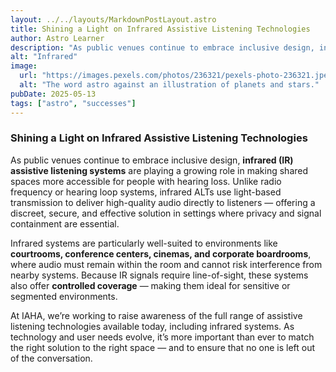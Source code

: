 ```yaml
---
layout: ../../layouts/MarkdownPostLayout.astro
title: Shining a Light on Infrared Assistive Listening Technologies
author: Astro Learner
description: "As public venues continue to embrace inclusive design, infrared (IR) assistive listening systems are playing a growing role in making shared spaces more accessible for people with hearing loss. Unlike radio frequency or hearing loop systems, infrared ALTs use light-based transmission to deliver high-quality audio directly to listeners — offering a discreet, secure, and effective solution in settings where privacy and signal containment are essential."
alt: "Infrared"
image:
  url: "https://images.pexels.com/photos/236321/pexels-photo-236321.jpeg?auto=compress&cs=tinysrgb&w=1260&h=750&dpr=1"
  alt: "The word astro against an illustration of planets and stars."
pubDate: 2025-05-13
tags: ["astro", "successes"]
---
```


### Shining a Light on Infrared Assistive Listening Technologies

As public venues continue to embrace inclusive design, **infrared (IR) assistive listening systems** are playing a growing role in making shared spaces more accessible for people with hearing loss. Unlike radio frequency or hearing loop systems, infrared ALTs use light-based transmission to deliver high-quality audio directly to listeners — offering a discreet, secure, and effective solution in settings where privacy and signal containment are essential.

Infrared systems are particularly well-suited to environments like **courtrooms, conference centers, cinemas, and corporate boardrooms**, where audio must remain within the room and cannot risk interference from nearby systems. Because IR signals require line-of-sight, these systems also offer **controlled coverage** — making them ideal for sensitive or segmented environments.

At IAHA, we’re working to raise awareness of the full range of assistive listening technologies available today, including infrared systems. As technology and user needs evolve, it’s more important than ever to match the right solution to the right space — and to ensure that no one is left out of the conversation.
